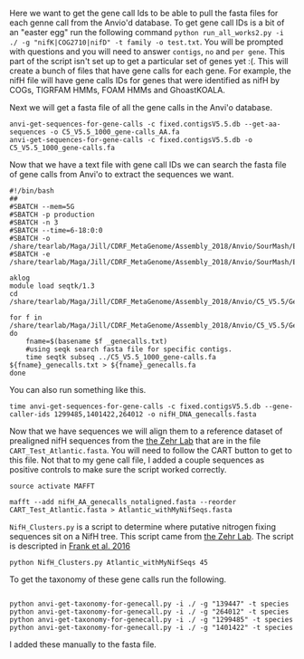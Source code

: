 Here we want to get the gene call Ids to be able to pull the fasta files for each genne call from the Anvio'd database. To get gene call IDs is a bit of an "easter egg" run the following command `python run_all_works2.py -i ./ -g "nifK|COG2710|nifD" -t family -o test.txt`. You will be prompted with questions and you will need to answer `contigs`, `no` and `per gene`. This part of the script isn't set up to get a particular set of genes yet :(. This will create a bunch of files that have gene calls for each gene. For example, the nifH file will have gene calls IDs for genes that were identified as nifH by COGs, TIGRFAM HMMs, FOAM HMMs and GhoastKOALA. 

Next we will get a fasta file of all the gene calls in the Anvi'o database.

```
anvi-get-sequences-for-gene-calls -c fixed.contigsV5.5.db --get-aa-sequences -o C5_V5.5_1000_gene-calls_AA.fa
anvi-get-sequences-for-gene-calls -c fixed.contigsV5.5.db -o C5_V5.5_1000_gene-calls.fa

```

Now that we have a text file with gene call IDs we can search the fasta file of gene calls from Anvi'o to extract the sequences we want. 

```
#!/bin/bash
##
#SBATCH --mem=5G
#SBATCH -p production
#SBATCH -n 3
#SBATCH --time=6-18:0:0
#SBATCH -o /share/tearlab/Maga/Jill/CDRF_MetaGenome/Assembly_2018/Anvio/SourMash/Error_Out_Files/metabat_anvio_contigs_nif.out
#SBATCH -e /share/tearlab/Maga/Jill/CDRF_MetaGenome/Assembly_2018/Anvio/SourMash/Error_Out_Files/metabat_anvio_contigs_nif.err

aklog
module load seqtk/1.3
cd /share/tearlab/Maga/Jill/CDRF_MetaGenome/Assembly_2018/Anvio/C5_V5.5/Gene_calls/

for f in /share/tearlab/Maga/Jill/CDRF_MetaGenome/Assembly_2018/Anvio/C5_V5.5/Gene_calls/*_genecalls.txt
do
	fname=$(basename $f _genecalls.txt)
	#using seqk search fasta file for specific contigs.
	time seqtk subseq ../C5_V5.5_1000_gene-calls.fa ${fname}_genecalls.txt > ${fname}_genecalls.fa
done
```

You can also run something like this.

```
time anvi-get-sequences-for-gene-calls -c fixed.contigsV5.5.db --gene-caller-ids 1299485,1401422,264012 -o nifH_DNA_genecalls.fasta
``` 
Now that we have sequences we will align them to a reference dataset of prealigned nifH sequences from the [the Zehr Lab](https://www.jzehrlab.com/nifh) that are in the file `CART_Test_Atlantic.fasta`. You will need to follow the CART button to get to this file. Not that to my gene call file, I added a couple sequences as positive controls to make sure the script worked correctly.

```
source activate MAFFT

mafft --add nifH_AA_genecalls_notaligned.fasta --reorder CART_Test_Atlantic.fasta > Atlantic_withMyNifSeqs.fasta
```

`NifH_Clusters.py` is a script to determine where putative nitrogen fixing sequences sit on a NifH tree. This script came from [the Zehr Lab](https://www.jzehrlab.com/nifh). 
The script is descripted in [Frank et al. 2016](https://sfamjournals.onlinelibrary.wiley.com/doi/full/10.1111/1758-2229.12455)

```
python NifH_Clusters.py Atlantic_withMyNifSeqs 45
```

To get the taxonomy of these gene calls run the following. 

```

python anvi-get-taxonomy-for-genecall.py -i ./ -g "139447" -t species
python anvi-get-taxonomy-for-genecall.py -i ./ -g "264012" -t species
python anvi-get-taxonomy-for-genecall.py -i ./ -g "1299485" -t species
python anvi-get-taxonomy-for-genecall.py -i ./ -g "1401422" -t species

```
I added these manually to the fasta file.
